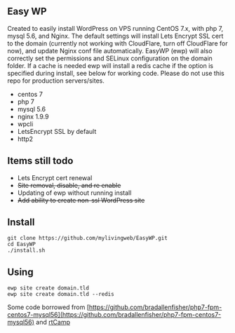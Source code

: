 ## Easy WP
Created to easily install WordPress on VPS running CentOS 7.x, with php 7, mysql 5.6, and Nginx. The default settings will install Lets Encrypt SSL cert to the domain (currently not working with CloudFlare, turn off CloudFlare for now), and update Nginx conf file automatically. EasyWP (ewp) will also correctly set the permissions and SELinux configuration on the domain folder. If a cache is needed ewp will install a redis cache if the option is specified during install, see below for working code. Please do not use this repo for production servers/sites.

* centos 7
* php 7
* mysql 5.6
* nginx 1.9.9
* wpcli
* LetsEncrypt SSL by default
* http2

## Items still todo

* Lets Encrypt cert renewal
* ~~Site removal, disable, and re enable~~
* Updating of ewp without running install
* ~~Add ability to create non-ssl WordPress site~~


## Install

```
git clone https://github.com/mylivingweb/EasyWP.git
cd EasyWP
./install.sh
```

## Using

```
ewp site create domain.tld
ewp site create domain.tld --redis
```




Some code borrowed from [https://github.com/bradallenfisher/php7-fpm-centos7-mysql56](https://github.com/bradallenfisher/php7-fpm-centos7-mysql56) and [rtCamp](https://github.com/rtCamp)
